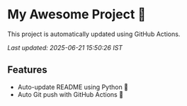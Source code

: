 # My Awesome Project 🚀

This project is automatically updated using GitHub Actions.

_Last updated: 2025-06-21 15:50:26 IST_

## Features
- Auto-update README using Python 🐍
- Auto Git push with GitHub Actions 🤖
